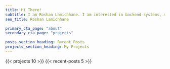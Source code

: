 ```yaml
---
title: Hi There!
subtitle: I am Roshan Lamichhane. I am interested in backend systems, microservices, distributed computing and more.
seo_title: Roshan Lamichhane

primary_cta_page: "about"
secondary_cta_page: "projects"

posts_section_heading: Recent Posts
projects_section_heading: My Projects
---
```


{{< projects 10 >}}
{{< recent-posts 5 >}}
